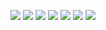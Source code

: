 ![](./Report/images/VR_Final_IMT2021022_101_545_page-0001.jpg)
![](./Report/images/VR_Final_IMT2021022_101_545_page-0002.jpg)
![](./Report/images/VR_Final_IMT2021022_101_545_page-0003.jpg)
![](./Report/images/VR_Final_IMT2021022_101_545_page-0004.jpg)
![](./Report/images/VR_Final_IMT2021022_101_545_page-0005.jpg)
![](./Report/images/VR_Final_IMT2021022_101_545_page-0006.jpg)
![](./Report/images/VR_Final_IMT2021022_101_545_page-0007.jpg)

